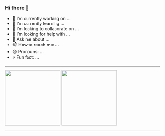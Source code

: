 ### Hi there 👋

- 🔭 I’m currently working on ...
- 🌱 I’m currently learning ...
- 👯 I’m looking to collaborate on ...
- 🤔 I’m looking for help with ...
- 💬 Ask me about ...
- 📫 How to reach me: ...
- 😄 Pronouns: ...
- ⚡ Fun fact: ...

<hr>

<div>
  <img height="180em" src="https://github-readme-stats.vercel.app/api?username=Scecin&show_icons=true&theme=radical"/>
  <img height="180em" src="https://github-readme-stats.vercel.app/api/top-langs/?username=Scecin&layout=compact&theme=radical""/>
</div><hr>
